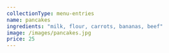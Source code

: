 ```yaml
---
collectionType: menu-entries
name: pancakes
ingredients: "milk, flour, carrots, bananas, beef"
image: /images/pancakes.jpg
price: 25
---
```

